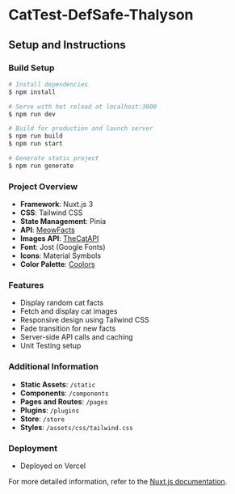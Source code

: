 # CatTest-DefSafe-Thalyson

## Setup and Instructions

### Build Setup

```bash
# Install dependencies
$ npm install

# Serve with hot reload at localhost:3000
$ npm run dev

# Build for production and launch server
$ npm run build
$ npm run start

# Generate static project
$ npm run generate
```

### Project Overview

- **Framework**: Nuxt.js 3
- **CSS**: Tailwind CSS
- **State Management**: Pinia
- **API**: [MeowFacts](https://meowfacts.herokuapp.com/)
- **Images API**: [TheCatAPI](https://api.thecatapi.com/)
- **Font**: Jost (Google Fonts)
- **Icons**: Material Symbols
- **Color Palette**: [Coolors](https://coolors.co/palette/22223b-4a4e69-9a8c98-c9ada7-f2e9e4)

### Features

- Display random cat facts
- Fetch and display cat images
- Responsive design using Tailwind CSS
- Fade transition for new facts
- Server-side API calls and caching
- Unit Testing setup

### Additional Information

- **Static Assets**: `/static`
- **Components**: `/components`
- **Pages and Routes**: `/pages`
- **Plugins**: `/plugins`
- **Store**: `/store`
- **Styles**: `/assets/css/tailwind.css`

### Deployment

- Deployed on Vercel

For more detailed information, refer to the [Nuxt.js documentation](https://nuxtjs.org/docs).
